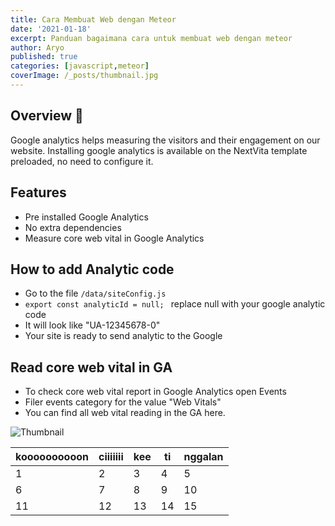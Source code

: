 ```yaml
---
title: Cara Membuat Web dengan Meteor
date: '2021-01-18'
excerpt: Panduan bagaimana cara untuk membuat web dengan meteor
author: Aryo
published: true
categories: [javascript,meteor]
coverImage: /_posts/thumbnail.jpg
---
```


## Overview 📝

Google analytics helps measuring the visitors and their engagement on our website. Installing google analytics is available on the NextVita template preloaded, no need to configure it. 


## Features
- Pre installed Google Analytics
- No extra dependencies
- Measure core web vital in Google Analytics

## How to add Analytic code
- Go to the file ``` /data/siteConfig.js ``` 
- ```export const analyticId = null; ``` replace null with your google analytic code 
- It will look like "UA-12345678-0" 
- Your site is ready to send analytic to the Google

## Read core web vital in GA

- To check core web vital report in Google Analytics open Events
- Filer events category for the value "Web Vitals" 
- You can find all web vital reading in the GA here. 


![Thumbnail](/_posts/thumbnail.jpg)


| koooooooooon | ciiiiiii | kee | ti | nggalan |
|--------------|----------|-----|----|---------|
| 1            | 2        | 3   | 4  | 5       |
| 6            | 7        | 8   | 9  | 10      |
| 11           | 12       | 13  | 14 | 15      |